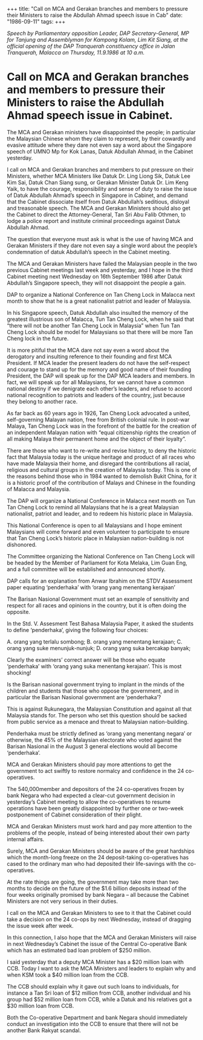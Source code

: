 +++ 
title: "Call on MCA and Gerakan branches and members to pressure their Ministers to raise the Abdullah Ahmad speech issue in Cab"
date: "1986-09-11"
tags:
+++

_Speech by Parliamentary opposition Leader, DAP Secretary-General, MP for Tanjung and Assemblyman for Kampong Kolam, Lim Kit Siang, at the official opening of the DAP Tranquerah constituency office in Jalan Tranquerah, Malacca on Thursday, 11.9.1986 at 10 a.m._

# Call on MCA and Gerakan branches and members to pressure their Ministers to raise the Abdullah Ahmad speech issue in Cabinet.
 
The MCA and Gerakan ministers have disappointed the people; in particular the Malaysian Chinese whom they claim to represent, by their cowardly and evasive attitude where they dare not even say a word about the Singapore speech of UMNO Mp for Kok Lanas, Datuk Abdullah Ahmad, in the Cabinet yesterday.</u>

I call on MCA and Gerakan branches and members to put pressure on their Ministers, whether MCA Ministers like Datuk Dr. Ling Liong Sik, Datuk Lee Kim Sai, Datuk Chan Siang sung, or Gerakan Minister Datuk Dr. Lim Keng Yaik, to have the courage, responsibility and sense of duty to raise the issue of Datuk Abdullah Ahmad’s speech in Singapore in Cabinet, and demand that the Cabinet dissociate itself from Datuk Abdullah’s seditious, disloyal and treasonable speech. The MCA and Gerakan Ministers should also get the Cabinet to direct the Attorney-General, Tan Sri Abu Falib Othmen, to lodge a police report and institute criminal proceedings against Datuk Abdullah Ahmad.

The question that everyone must ask is what is the use of having MCA and Gerakan Ministers if they dare not even say a single word about the people’s condemnation of datuk Abdullah’s speech in the Cabinet meeting.

The MCA and Gerakan Ministers have failed the Malaysian people in the two previous Cabinet meetings last week and yesterday, and I hope in the third Cabinet meeting next Wednesday on 16th September 1986 after Datuk Abdullah’s Singapore speech, they will not disappoint the people a gain.

DAP to organize a National Conference on Tan Cheng Lock in Malacca next month to show that he is a great nationalist patriot and leader of Malaysia.


In his Singapore speech, Datuk Abdullah also insulted the memory of the greatest illustrious son of Malacca, Tun Tan Cheng Lock, when he said that “there will not be another Tan Cheng Lock in Malaysia” when Tun Tan Cheng Lock should be model for Malaysians so that there will be more Tan Cheng lock in the future.

It is more pitiful that the MCA dare not say even a word about the derogatory and insulting reference to their founding and first MCA President. If MCA leader the present leaders do not have the self-respect and courage to stand up for the memory and good name of their founding President, the DAP will speak up for the DAP MCA leaders and members. In fact, we will speak up for all Malaysians, for we cannot have a common national destiny if we denigrate each other’s leaders, and refuse to accord national recognition to patriots and leaders of the country, just because they belong to another race.

As far back as 60 years ago in 1926, Tan Cheng Lock advocated a united, self-governing Malayan nation, free from British colonial rule. In post-war Malaya, Tan Cheng Lock was in the forefront of the battle for the creation of an independent Malayan nation with “equal citizenship rights the creation of all making Malaya their permanent home and the object of their loyalty”.

There are those who want to re-write and revise history, to deny the historic fact that Malaysia today is the unique heritage and product of all races who have made Malaysia their home, and disregard the contributions all racial, religious and cultural groups in the creation of Malaysia today. This is one of the reasons behind those who in 1984 wanted to demolish Bukit China, for it is a historic proof of the contribution of Malays and Chinese in the founding of Malacca and Malaysia.

The DAP will organize a National Conference in Malacca next month on Tun Tan Cheng Lock to remind all Malaysians that he is a great Malaysian nationalist, patriot and leader, and to redeem his historic place in Malaysia.

This National Conference is open to all Malaysians and I hope eminent Malaysians will come forward and even volunteer to participate to ensure that Tan Cheng Lock’s historic place in Malaysian nation-building is not dishonored.

The Committee organizing the National Conference on Tan Cheng Lock will be headed by the Member of Parliament for Kota Melaka, Lim Guan Eng, and a full committee will be established and announced shortly.

DAP calls for an explanation from Anwar Ibrahim on the STDV Assessment paper equating ‘penderhaka’ with ‘orang yang menentang kerajaan’


The Barisan Nasional Government must set an example of sensitivity and respect for all races and opinions in the country, but it is often doing the opposite.

In the Std. V. Assesment Test Bahasa Malaysia Paper, it asked the students to define ‘penderhaka’, giving the following four choices:

A.	orang yang terlalu sombong;
B.	orang yang menentang kerajaan;
C.	orang yang suke menunjuk-nunjuk;
D.	orang yang suka bercakap banyak; 

Clearly the examiners’ correct answer will be those who equate ‘penderhaka’ with ‘orang yang suka menentang kerajaan’. This is most shocking!

Is the Barisan nasional government trying to implant in the minds of the children and students that those who oppose the government, and in particular the Barisan Nasional government are ‘penderhaka’?

This is against Rukunegara, the Malaysian Constitution and against all that Malaysia stands for. The person who set this question should be sacked from public service as a menace and threat to Malaysian nation-building.

Penderhaka must be strictly defined as ‘orang yang menentang negara’ or otherwise, the 45% of the Malaysian electorate who voted against the Barisan Nasional in the August 3 general elections would all become ‘penderhaka’.

MCA and Gerakan Ministers should pay more attentions to get the government to act swiftly to restore normalcy and confidence in the 24 co-operatives.


The 540,000member and depositors of the 24 co-operatives frozen by bank Negara who had expected a clear-cut government decision in yesterday’s Cabinet meeting to allow the co-operatives to resume operations have been greatly disappointed by further one or two-week postponement of Cabinet consideration of their plight.

MCA and Gerakan Ministers must work hard and pay more attention to the problems of the people, instead of being interested about their own party internal affairs.

Surely, MCA and Gerakan Ministers should be aware of the great hardships which the month-long freeze on the 24 deposit-taking co-operatives has cased to the ordinary man who had deposited their life-savings with the co-operatives.

At the rate things are going, the government may take more than two months to decide on the future of the $1.6 billion deposits instead of the four weeks originally promised by bank Negara – all because the Cabinet Ministers are not very serious in their duties.

I call on the MCA and Gerakan Ministers to see to it that the Cabinet could take a decision on the 24 co-ops by next Wednesday, instead of dragging the issue week after week.

In this connection, I also hope that the MCA and Gerakan Ministers will raise in next Wednesday’s Cabinet the issue of the Central Co-operative Bank which has an estimated bad loan problem of $250 million.

I said yesterday that a deputy MCA Minister has a $20 million loan with CCB. Today I want to ask the MCA Ministers and leaders to explain why and when KSM took a $40 million loan from the CCB.

The CCB should explain why it gave out such loans to individuals, for instance a Tan Sri loan of $12 million from CCB, another individual and his group had $52 million loan from CCB, while a Datuk and his relatives got a $30 million loan from CCB.

Both the Co-operative Department and bank Negara should immediately conduct an investigation into the CCB to ensure that there will not be another Bank Rakyat scandal.
 
